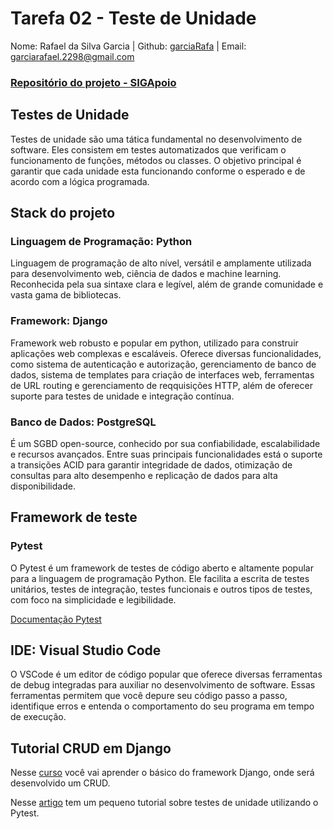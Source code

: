 # Tarefa 02 - Teste de Unidade

Nome: Rafael da Silva Garcia | Github: [garciaRafa](https://github.com/garciaRafa) | Email: garciarafael.2298@gmail.com


### [Repositório do projeto - SIGApoio](https://github.com/tgo-mas/SIGApoio)

## Testes de Unidade

Testes de unidade são uma tática fundamental no desenvolvimento de software. Eles consistem em testes automatizados que verificam o funcionamento de funções, métodos ou classes. O objetivo principal é garantir que cada unidade esta funcionando conforme o esperado e de acordo com a lógica programada. 

## Stack do projeto

### Linguagem de Programação: Python

Linguagem de programação de alto nível, versátil e amplamente utilizada para desenvolvimento web, ciência de dados e machine learning. Reconhecida pela sua sintaxe clara e legível, além de grande comunidade e vasta gama de bibliotecas.

### Framework: Django

Framework web robusto e popular em python, utilizado para construir aplicações web complexas e escaláveis. Oferece diversas funcionalidades, como sistema de autenticação e autorização, gerenciamento de banco de dados, sistema de templates para criação de interfaces web, ferramentas de URL routing e gerenciamento de reqquisições HTTP, além de oferecer suporte para testes de unidade e integração contínua.

### Banco de Dados: PostgreSQL

É um SGBD open-source, conhecido por sua confiabilidade, escalabilidade e recursos avançados. Entre suas principais funcionalidades está o suporte a transições ACID para garantir integridade de dados, otimização de consultas para alto desempenho e replicação de dados para alta disponibilidade.

## Framework de teste

### Pytest

O Pytest é um framework de testes de código aberto e altamente popular para a linguagem de programação Python. Ele facilita a escrita de testes unitários, testes de integração, testes funcionais e outros tipos de testes, com foco na simplicidade e legibilidade.

[Documentação Pytest](https://docs.pytest.org/en/stable/contents.html)

## IDE: Visual Studio Code

O VSCode é um editor de código popular que oferece diversas ferramentas de debug integradas para auxiliar no desenvolvimento de software. Essas ferramentas permitem que você depure seu código passo a passo, identifique erros e entenda o comportamento do seu programa em tempo de execução.

## Tutorial CRUD em Django



Nesse [curso](https://www.udemy.com/course/introducao-ao-django-4-crud-completo-com-banco-de-dados/) você vai aprender o básico do framework Django, onde será desenvolvido um CRUD.

Nesse [artigo](https://medium.com/itautech/o-que-s%C3%A3o-testes-unit%C3%A1rios-e-como-execut%C3%A1-los-em-python-4d4a1b780fd6) tem um pequeno tutorial sobre testes de unidade utilizando o Pytest.
